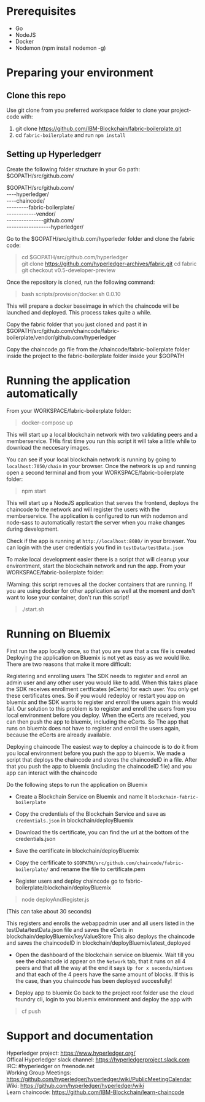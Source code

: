 # Prerequisites
- Go
- NodeJS
- Docker
- Nodemon (npm install nodemon -g)


# Preparing your environment

## Clone this repo
Use git clone from you preferred workspace folder to clone your project-code with:  
1. git clone https://github.com/IBM-Blockchain/fabric-boilerplate.git   
2. cd `fabric-boilerplate` and run `npm install`  

## Setting up Hyperledgerr
Create the following folder structure in your Go path: $GOPATH/src/github.com/

$GOPATH/src/github.com/  
----hyperledger/  
----chaincode/  
---------fabric-boilerplate/  
------------vendor/  
---------------github.com/  
------------------hyperledger/ 

Go to the $GOPATH/src/github.com/hyperleder folder and clone the fabric code:
> cd $GOPATH/src/github.com/hyperledger     
> git clone https://github.com/hyperledger-archives/fabric.git
> cd fabric
> git checkout v0.5-developer-preview

Once the repository is cloned, run the following command:
> bash scripts/provision/docker.sh 0.0.10

This will prepare a docker baseimage in which the chaincode will be launched and deployed. This process takes quite a while.


Copy the fabric folder that you just cloned and past it in 
$GOPATH/src/github.com/chaincode/fabric-boilerplate/vendor/github.com/hyperledger

Copy the chaincode.go file from the /chaincode/fabric-boilerplate folder inside the project to the fabric-boilerplate folder inside your $GOPATH

# Running the application automatically
From your WORKSPACE/fabric-boilerplate folder:

> docker-compose up

This will start up a local blockchain network with two validating peers and a memberservice.
THis first time you run this script it will take a little while to download the neccesary images.

You can see if your local blockchain network is running by going to `localhost:7050/chain` in your browser. 
Once the network is up and running open a second terminal and from your WORKSPACE/fabric-boilerplate folder:

> npm start

This will start up a NodeJS application that serves the frontend, deploys the chaincode to the network and will register the users with the memberservice. The application is configured to run with nodemon and node-sass to automatically restart the server when you make changes during development.

Check if the app is running at `http://localhost:8080/` in your browser. You can login with the user credentials you find in `testData/testData.json`  


To make local development easier there is a script that will cleanup your environtment, start the blockchain network and run the app. From your WORKSPACE/fabric-boilerplate folder:

!Warning: this script removes all the docker containers that are running. If you are using docker for other application as well at the moment and don't want to lose your container, don't run this script!

> ./start.sh

# Running on Bluemix
First run the app locally once, so that you are sure that a css file is created
Deploying the application on Bluemix is not yet as easy as we would like. 
There are two reasons that make it more difficult:

Registering and enrolling users
The SDK needs to register and enroll an admin user and any other user you would like to add. When this takes place the SDK receives enrollment certficates (eCerts) for each user. You only get these certificates ones. So if you would redeploy or restart you app on bluemix and the SDK wants to register and enroll the users again this would fail. Our solution to this problem is to register and enroll the users from you local environment before you deploy. When the eCerts are received, you can then push the app to bluemix, including the eCerts. So The app that runs on bluemix does not have to register and enroll the users again, because the eCerts are already available.

Deploying chaincode
The easiest way to deploy a chaincode is to do it from you local environment before you push the app to bluemix. We made a script that deploys the chaincode and stores the chaincodeID in a file. After that you push the app to bluemix (including the chaincodeID file) and you app can interact with the chaincode

Do the following steps to run the application on Bluemix

- Create a Blockchain Service on Bluemix and name it `blockchain-fabric-boilerplate`
- Copy the credentials of the Blockchain Service and save as `credentials.json` in blockchain/deployBluemix
- Download the tls certificate, you can find the url at the bottom of the credentials.json
- Save the certificate in blockchain/deployBluemix
- Copy the cerfificate to `$GOPATH/src/github.com/chaincode/fabric-boilerplate/` and rename the file to certificate.pem

- Register users and deploy chaincode
go to fabric-boilerplate/blockchain/deployBluemix
> node deployAndRegister.js

(This can take about 30 seconds)

This registers and enrolls the webappadmin user and all users listed in the testData/testData.json file and saves the eCerts in blockchain/deployBluemix/keyValueStore
This also deploys the chaincode and saves the chaincodeID in blockchain/deployBluemix/latest_deployed  

- Open the dashboard of the blockchain service on bluemix. Wait till you see the chaincode id appear on the `Network` tab, that it runs on all 4 peers and that all the way at the end it says `Up for x seconds/mintues` and that each of the 4 peers have the same amount of blocks. If this is the case, than you chaincode has been deployed succesfully! 

- Deploy app to bluemix
Go back to the project root folder
use the cloud foundry cli, login to you bluemix environment and deploy the app with
> cf push

# Support and documentation 
Hyperledger project:                https://www.hyperledger.org/    
Offical Hyperledger slack channel:  https://hyperledgerproject.slack.com   
IRC:                                #hyperledger on freenode.net    
Working Group Meetings:             https://github.com/hyperledger/hyperledger/wiki/PublicMeetingCalendar    
Wiki:                               https://github.com/hyperledger/hyperledger/wiki     
Learn chaincode:                    https://github.com/IBM-Blockchain/learn-chaincode    